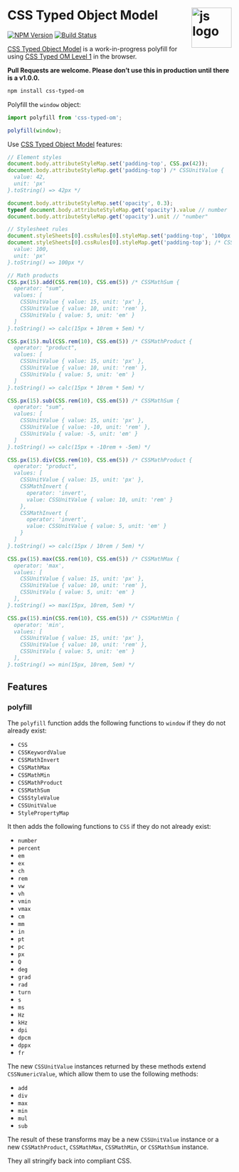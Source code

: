 # CSS Typed Object Model [<img src="http://jonathantneal.github.io/js-logo.svg" alt="js logo" width="90" height="90" align="right">][CSS Typed Object Model]

[![NPM Version][npm-img]][npm-url]
[![Build Status][cli-img]][cli-url]

[CSS Typed Object Model] is a work-in-progress polyfill for using
[CSS Typed OM Level 1] in the browser.

**Pull Requests are welcome. Please don’t use this in production until there is
a v1.0.0.**

```bash
npm install css-typed-om
```

Polyfill the `window` object:

```js
import polyfill from 'css-typed-om';

polyfill(window);
```

Use [CSS Typed Object Model] features:

```js
// Element styles
document.body.attributeStyleMap.set('padding-top', CSS.px(42));
document.body.attributeStyleMap.get('padding-top') /* CSSUnitValue {
  value: 42,
  unit: 'px'
}.toString() => 42px */

document.body.attributeStyleMap.set('opacity', 0.3);
typeof document.body.attributeStyleMap.get('opacity').value // number
document.body.attributeStyleMap.get('opacity').unit // "number"

// Stylesheet rules
document.styleSheets[0].cssRules[0].styleMap.set('padding-top', '100px');
document.styleSheets[0].cssRules[0].styleMap.get('padding-top'); /* CSSUnitValue {
  value: 100,
  unit: 'px'
}.toString() => 100px */

// Math products
CSS.px(15).add(CSS.rem(10), CSS.em(5)) /* CSSMathSum {
  operator: "sum",
  values: [
    CSSUnitValue { value: 15, unit: 'px' },
    CSSUnitValue { value: 10, unit: 'rem' },
    CSSUnitValu { value: 5, unit: 'em' }
  ]
}.toString() => calc(15px + 10rem + 5em) */

CSS.px(15).mul(CSS.rem(10), CSS.em(5)) /* CSSMathProduct {
  operator: "product",
  values: [
    CSSUnitValue { value: 15, unit: 'px' },
    CSSUnitValue { value: 10, unit: 'rem' },
    CSSUnitValu { value: 5, unit: 'em' }
  ]
}.toString() => calc(15px * 10rem * 5em) */

CSS.px(15).sub(CSS.rem(10), CSS.em(5)) /* CSSMathSum {
  operator: "sum",
  values: [
    CSSUnitValue { value: 15, unit: 'px' },
    CSSUnitValue { value: -10, unit: 'rem' },
    CSSUnitValu { value: -5, unit: 'em' }
  ]
}.toString() => calc(15px + -10rem + -5em) */

CSS.px(15).div(CSS.rem(10), CSS.em(5)) /* CSSMathProduct {
  operator: "product",
  values: [
    CSSUnitValue { value: 15, unit: 'px' },
    CSSMathInvert {
      operator: 'invert',
      value: CSSUnitValue { value: 10, unit: 'rem' }
    },
    CSSMathInvert {
      operator: 'invert',
      value: CSSUnitValue { value: 5, unit: 'em' }
    }
  ]
}.toString() => calc(15px / 10rem / 5em) */

CSS.px(15).max(CSS.rem(10), CSS.em(5)) /* CSSMathMax {
  operator: 'max',
  values: [
    CSSUnitValue { value: 15, unit: 'px' },
    CSSUnitValue { value: 10, unit: 'rem' },
    CSSUnitValu { value: 5, unit: 'em' }
  ],
}.toString() => max(15px, 10rem, 5em) */

CSS.px(15).min(CSS.rem(10), CSS.em(5)) /* CSSMathMin {
  operator: 'min',
  values: [
    CSSUnitValue { value: 15, unit: 'px' },
    CSSUnitValue { value: 10, unit: 'rem' },
    CSSUnitValu { value: 5, unit: 'em' }
  ],
}.toString() => min(15px, 10rem, 5em) */
```

## Features

### polyfill

The `polyfill` function adds the following functions to `window` if they do not
already exist:

- `CSS`
- `CSSKeywordValue`
- `CSSMathInvert`
- `CSSMathMax`
- `CSSMathMin`
- `CSSMathProduct`
- `CSSMathSum`
- `CSSStyleValue`
- `CSSUnitValue`
- `StylePropertyMap`

It then adds the following functions to `CSS` if they do not already exist:

- `number`
- `percent`
- `em`
- `ex`
- `ch`
- `rem`
- `vw`
- `vh`
- `vmin`
- `vmax`
- `cm`
- `mm`
- `in`
- `pt`
- `pc`
- `px`
- `Q`
- `deg`
- `grad`
- `rad`
- `turn`
- `s`
- `ms`
- `Hz`
- `kHz`
- `dpi`
- `dpcm`
- `dppx`
- `fr`

The new `CSSUnitValue` instances returned by these methods extend
`CSSNumericValue`, which allow them to use the following methods:

- `add`
- `div`
- `max`
- `min`
- `mul`
- `sub`

The result of these transforms may be a new `CSSUnitValue` instance or a new
`CSSMathProduct`, `CSSMathMax`, `CSSMathMin`, or `CSSMathSum` instance.

They all stringify back into compliant CSS.

[npm-url]: https://www.npmjs.com/package/css-typed-om
[npm-img]: https://img.shields.io/npm/v/css-typed-om.svg
[cli-url]: https://travis-ci.org/csstools/css-typed-om
[cli-img]: https://img.shields.io/travis/csstools/css-typed-om.svg

[CSS Typed Object Model]: https://github.com/csstools/css-typed-om
[CSS Typed OM Level 1]: https://drafts.css-houdini.org/css-typed-om-1/
